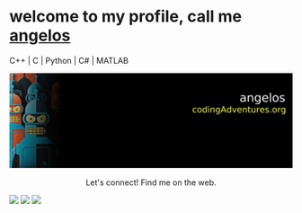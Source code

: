 # welcome to my profile, call me [angelos](http://codingadventures.org/)
C++ | C | Python | C# | MATLAB   

![alt text](https://github.com/plusangel/plusangel/blob/main/github.jpg)
<p align="center">
  Let's connect! Find me on the web.

[<img height="30" src="https://img.shields.io/badge/twitter-%231DA1F2.svg?&style=for-the-badge&logo=twitter&logoColor=white" />][twitter]
<a href="mailto:plusangel@gmail.com" style="text-decoration:none"><img height="30" src = "https://img.shields.io/badge/gmail-c14438?&style=for-the-badge&logo=gmail&logoColor=white"></a>
[<img height="30" src="https://img.shields.io/badge/linkedin-blue.svg?&style=for-the-badge&logo=linkedin&logoColor=white" />][LinkedIn]


[twitter]: https://twitter.com/iplusangel
[gmail]: https://gmail.com
[linkedin]: https://www.linkedin.com/in/angelosplastropoulos/
</p>
